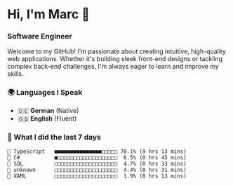 # Hi, I'm Marc 👋
### Software Engineer

Welcome to my GitHub! I'm passionate about creating intuitive, high-quality web applications. Whether it's building sleek front-end designs or tackling complex back-end challenges, I'm always eager to learn and improve my skills.  

### 🌍 Languages I Speak
- 🇩🇪 **German** (Native)
- 🇬🇧 **English** (Fluent)

### 🤯 What I did the last 7 days

```
🔷 TypeScript   ■■■■■■■■■■■■■■■□□□□□ 78.1% (9 hrs 13 mins)
🔷 C#           ■□□□□□□□□□□□□□□□□□□□  6.5% (0 hrs 45 mins)
📄 SQL          □□□□□□□□□□□□□□□□□□□□  4.7% (0 hrs 33 mins)
📄 unknown      □□□□□□□□□□□□□□□□□□□□  4.4% (0 hrs 31 mins)
📄 XAML         □□□□□□□□□□□□□□□□□□□□  1.9% (0 hrs 13 mins)
```
